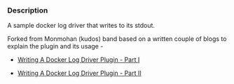 ### Description

A sample docker log driver that writes to its stdout.

Forked from Monmohan (kudos) band based on a written couple of blogs to explain the plugin and its usage -

* [Writing A Docker Log Driver Plugin - Part I](https://medium.com/@software_factotum/writing-a-docker-log-driver-plugin-7275d99d07be)

* [Writing A Docker Log Driver Plugin - Part II](https://medium.com/@software_factotum/writing-a-docker-log-driver-plugin-f94cee827a0a)
